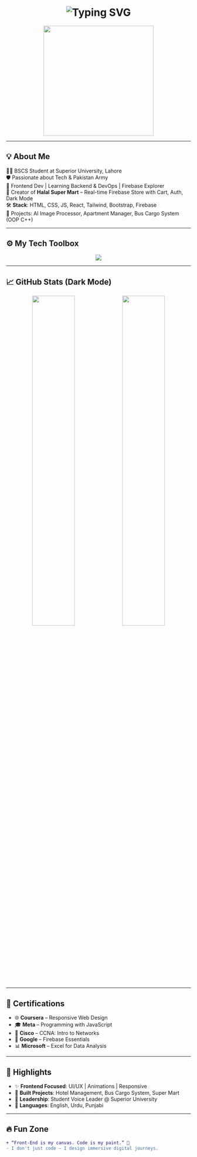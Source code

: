 <!-- README.md -->
<h1 align="center">
  <img src="https://readme-typing-svg.demolab.com?font=Fira+Code&weight=700&pause=1000&color=39FF14&background=00000000&center=true&vCenter=true&lines=Hi+there+%F0%9F%91%8B%2C+I'm+Muhammad+Shumail+Affan!;CS+Student+%7C+Web+Dev+%7C+;Frontend+%7C+React+%7C+Tailwind+%7C+Bootstrap;Builder+of+Digital+Worlds+%F0%9F%94%A5+Dream+Coder!" alt="Typing SVG" />
</h1>

<p align="center">
  <img src="https://media.giphy.com/media/qgQUggAC3Pfv687qPC/giphy.gif" width="300px" />
</p>

---

## 💡 About Me

🧑‍💻 BSCS Student at Superior University, Lahore  
🛡️ Passionate about Tech & Pakistan Army   
🎯 Frontend Dev | Learning Backend & DevOps | Firebase Explorer  
🛒 Creator of **Halal Super Mart** – Real-time Firebase Store with Cart, Auth, Dark Mode  
🛠️ **Stack**: HTML, CSS, JS, React, Tailwind, Bootstrap, Firebase  
🧪 Projects: AI Image Processor, Apartment Manager, Bus Cargo System (OOP C++)  

---

## ⚙️ My Tech Toolbox

<p align="center">
  <img src="https://skillicons.dev/icons?i=html,css,js,react,tailwind,bootstrap,firebase,git,vscode" />
</p>

---

## 📈 GitHub Stats (Dark Mode)

<p align="center">
  <img src="https://github-readme-stats.vercel.app/api?username=shumailaffan&show_icons=true&theme=tokyonight&title_color=39FF14&text_color=39FF14&icon_color=39FF14&bg_color=000000" width="48%" />
  <img src="https://github-readme-stats.vercel.app/api/top-langs/?username=shumailaffan&layout=compact&theme=tokyonight&title_color=39FF14&text_color=39FF14&bg_color=000000" width="48%" />
</p>

---

## 🏅 Certifications

- 🌐 **Coursera** – Responsive Web Design  
- 🎓 **Meta** – Programming with JavaScript  
- 🔐 **Cisco** – CCNA: Intro to Networks  
- 💾 **Google** – Firebase Essentials  
- 📊 **Microsoft** – Excel for Data Analysis  

---

## 🌟 Highlights

- ✨ **Frontend Focused**: UI/UX | Animations | Responsive  
- 🧠 **Built Projects**: Hotel Management, Bus Cargo System, Super Mart  
- 🎤 **Leadership**: Student Voice Leader @ Superior University  
- 💬 **Languages**: English, Urdu, Punjabi  

---

## 🔥 Fun Zone

```diff
+ “Front-End is my canvas. Code is my paint.” 🎨
- I don't just code — I design immersive digital journeys.
